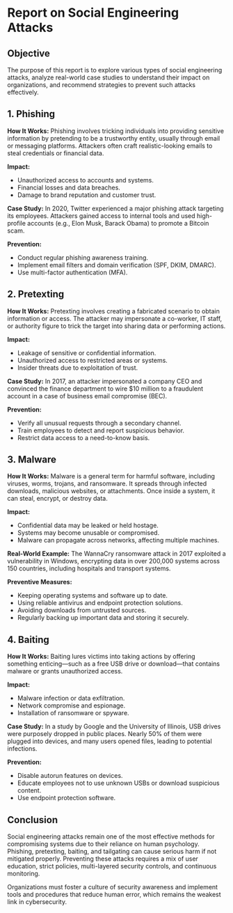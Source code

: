 
# Report on Social Engineering Attacks

## Objective
The purpose of this report is to explore various types of social engineering attacks, analyze real-world case studies to understand their impact on organizations, and recommend strategies to prevent such attacks effectively.

## 1. Phishing
**How It Works:** Phishing involves tricking individuals into providing sensitive information by pretending to be a trustworthy entity, usually through email or messaging platforms. Attackers often craft realistic-looking emails to steal credentials or financial data.

**Impact:**
- Unauthorized access to accounts and systems.
- Financial losses and data breaches.
- Damage to brand reputation and customer trust.

**Case Study:** In 2020, Twitter experienced a major phishing attack targeting its employees. Attackers gained access to internal tools and used high-profile accounts (e.g., Elon Musk, Barack Obama) to promote a Bitcoin scam.

**Prevention:**
- Conduct regular phishing awareness training.
- Implement email filters and domain verification (SPF, DKIM, DMARC).
- Use multi-factor authentication (MFA).

## 2. Pretexting
**How It Works:** Pretexting involves creating a fabricated scenario to obtain information or access. The attacker may impersonate a co-worker, IT staff, or authority figure to trick the target into sharing data or performing actions.

**Impact:**
- Leakage of sensitive or confidential information.
- Unauthorized access to restricted areas or systems.
- Insider threats due to exploitation of trust.

**Case Study:** In 2017, an attacker impersonated a company CEO and convinced the finance department to wire $10 million to a fraudulent account in a case of business email compromise (BEC).

**Prevention:**
- Verify all unusual requests through a secondary channel.
- Train employees to detect and report suspicious behavior.
- Restrict data access to a need-to-know basis.

## 3. Malware
**How It Works:** Malware is a general term for harmful software, including viruses, worms, trojans, and ransomware. It spreads through infected downloads, malicious websites, or attachments. Once inside a system, it can steal, encrypt, or destroy data.

**Impact:**
- Confidential data may be leaked or held hostage.
- Systems may become unusable or compromised.
- Malware can propagate across networks, affecting multiple machines.

**Real-World Example:** The WannaCry ransomware attack in 2017 exploited a vulnerability in Windows, encrypting data in over 200,000 systems across 150 countries, including hospitals and transport systems.

**Preventive Measures:**
- Keeping operating systems and software up to date.
- Using reliable antivirus and endpoint protection solutions.
- Avoiding downloads from untrusted sources.
- Regularly backing up important data and storing it securely.

## 4. Baiting
**How It Works:** Baiting lures victims into taking actions by offering something enticing—such as a free USB drive or download—that contains malware or grants unauthorized access.

**Impact:**
- Malware infection or data exfiltration.
- Network compromise and espionage.
- Installation of ransomware or spyware.

**Case Study:** In a study by Google and the University of Illinois, USB drives were purposely dropped in public places. Nearly 50% of them were plugged into devices, and many users opened files, leading to potential infections.

**Prevention:**
- Disable autorun features on devices.
- Educate employees not to use unknown USBs or download suspicious content.
- Use endpoint protection software.

## Conclusion
Social engineering attacks remain one of the most effective methods for compromising systems due to their reliance on human psychology. Phishing, pretexting, baiting, and tailgating can cause serious harm if not mitigated properly. Preventing these attacks requires a mix of user education, strict policies, multi-layered security controls, and continuous monitoring.

Organizations must foster a culture of security awareness and implement tools and procedures that reduce human error, which remains the weakest link in cybersecurity.
